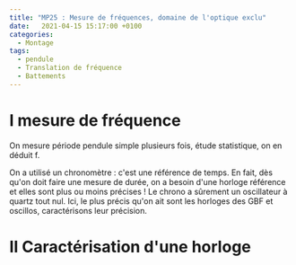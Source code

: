 ```yaml
---
title: "MP25 : Mesure de fréquences, domaine de l'optique exclu"
date:   2021-04-15 15:17:00 +0100
categories:
  - Montage
tags:
  - pendule
  - Translation de fréquence
  - Battements
---
```

# I mesure de fréquence

On mesure période pendule simple plusieurs fois, étude statistique, on en déduit f.

On a utilisé un chronomètre : c'est une référence de temps. En fait, dès qu'on doit faire une mesure de durée, on a besoin d'une horloge référence et elles sont plus ou moins
précises ! Le chrono a sûrement un oscillateur à quartz tout nul. Ici, le plus précis qu'on ait sont les horloges des GBF et oscillos, caractérisons leur précision.

# II Caractérisation d'une horloge
